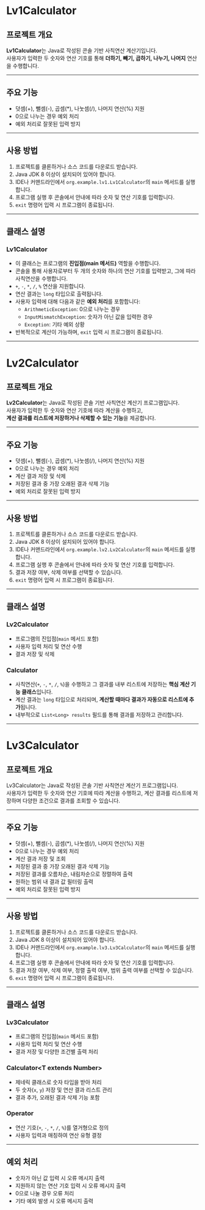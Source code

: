 # Lv1Calculator

## 프로젝트 개요
**Lv1Calculator**는 Java로 작성된 콘솔 기반 사칙연산 계산기입니다.  
사용자가 입력한 두 숫자와 연산 기호를 통해 **더하기, 빼기, 곱하기, 나누기, 나머지** 연산을 수행합니다.

---

## 주요 기능

- 덧셈(+), 뺄셈(-), 곱셈(*), 나눗셈(/), 나머지 연산(%) 지원  
- 0으로 나누는 경우 예외 처리
- 예외 처리로 잘못된 입력 방지

---

## 사용 방법

1. 프로젝트를 클론하거나 소스 코드를 다운로드 받습니다.  
2. Java JDK 8 이상이 설치되어 있어야 합니다.  
3. IDE나 커맨드라인에서 `org.example.lv1.Lv1Calculator`의 `main` 메서드를 실행합니다.  
4. 프로그램 실행 후 콘솔에서 안내에 따라 숫자 및 연산 기호를 입력합니다.  
5. `exit` 명령어 입력 시 프로그램이 종료됩니다.

---

## 클래스 설명

### Lv1Calculator
- 이 클래스는 프로그램의 **진입점(main 메서드)** 역할을 수행합니다.
- 콘솔을 통해 사용자로부터 두 개의 숫자와 하나의 연산 기호를 입력받고, 그에 따라 사칙연산을 수행합니다.
- `+`, `-`, `*`, `/`, `%` 연산을 지원합니다.
- 연산 결과는 `long` 타입으로 출력됩니다.
- 사용자 입력에 대해 다음과 같은 **예외 처리**를 포함합니다:
  - `ArithmeticException`: 0으로 나누는 경우
  - `InputMismatchException`: 숫자가 아닌 값을 입력한 경우
  - `Exception`: 기타 예외 상황
- 반복적으로 계산이 가능하며, `exit` 입력 시 프로그램이 종료됩니다. 

---

# Lv2Calculator

## 프로젝트 개요
**Lv2Calculator**는 Java로 작성된 콘솔 기반 사칙연산 계산기 프로그램입니다.  
사용자가 입력한 두 숫자와 연산 기호에 따라 계산을 수행하고,  
**계산 결과를 리스트에 저장하거나 삭제할 수 있는 기능**을 제공합니다.

---

## 주요 기능

- 덧셈(+), 뺄셈(-), 곱셈(*), 나눗셈(/), 나머지 연산(%) 지원  
- 0으로 나누는 경우 예외 처리  
- 계산 결과 저장 및 삭제
- 저장된 결과 중 가장 오래된 결과 삭제 기능  
- 예외 처리로 잘못된 입력 방지

---

## 사용 방법

1. 프로젝트를 클론하거나 소스 코드를 다운로드 받습니다.  
2. Java JDK 8 이상이 설치되어 있어야 합니다.  
3. IDE나 커맨드라인에서 `org.example.lv2.Lv2Calculator`의 `main` 메서드를 실행합니다.  
4. 프로그램 실행 후 콘솔에서 안내에 따라 숫자 및 연산 기호를 입력합니다.  
5. 결과 저장 여부, 삭제 여부를 선택할 수 있습니다.  
6. `exit` 명령어 입력 시 프로그램이 종료됩니다.

---

## 클래스 설명

### Lv2Calculator
- 프로그램의 진입점(`main` 메서드 포함)  
- 사용자 입력 처리 및 연산 수행  
- 결과 저장 및 삭제

### Calculator
- 사칙연산(`+`, `-`, `*`, `/`, `%`)을 수행하고 그 결과를 내부 리스트에 저장하는 **핵심 계산 기능 클래스**입니다.
- 계산 결과는 `long` 타입으로 처리되며, **계산할 때마다 결과가 자동으로 리스트에 추가**됩니다.
- 내부적으로 `List<Long> results` 필드를 통해 결과를 저장하고 관리합니다.


---


# Lv3Calculator

## 프로젝트 개요
Lv3Calculator는 Java로 작성된 콘솔 기반 사칙연산 계산기 프로그램입니다.  
사용자가 입력한 두 숫자와 연산 기호에 따라 계산을 수행하고, 계산 결과를 리스트에 저장하며 다양한 조건으로 결과를 조회할 수 있습니다.

---

## 주요 기능

- 덧셈(+), 뺄셈(-), 곱셈(*), 나눗셈(/), 나머지 연산(%) 지원  
- 0으로 나누는 경우 예외 처리  
- 계산 결과 저장 및 조회  
- 저장된 결과 중 가장 오래된 결과 삭제 기능  
- 저장된 결과를 오름차순, 내림차순으로 정렬하여 출력  
- 원하는 범위 내 결과 값 필터링 출력  
- 예외 처리로 잘못된 입력 방지

---

## 사용 방법

1. 프로젝트를 클론하거나 소스 코드를 다운로드 받습니다.  
2. Java JDK 8 이상이 설치되어 있어야 합니다.  
3. IDE나 커맨드라인에서 `org.example.lv3.Lv3Calculator`의 `main` 메서드를 실행합니다.  
4. 프로그램 실행 후 콘솔에서 안내에 따라 숫자 및 연산 기호를 입력합니다.  
5. 결과 저장 여부, 삭제 여부, 정렬 출력 여부, 범위 출력 여부를 선택할 수 있습니다.  
6. `exit` 명령어 입력 시 프로그램이 종료됩니다.

---

## 클래스 설명

### Lv3Calculator
- 프로그램의 진입점(`main` 메서드 포함)  
- 사용자 입력 처리 및 연산 수행  
- 결과 저장 및 다양한 조건별 출력 처리

### Calculator\<T extends Number\>
- 제네릭 클래스로 숫자 타입을 받아 처리  
- 두 숫자(`x`, `y`) 저장 및 연산 결과 리스트 관리  
- 결과 추가, 오래된 결과 삭제 기능 포함

### Operator
- 연산 기호(`+`, `-`, `*`, `/`, `%`)를 열거형으로 정의  
- 사용자 입력과 매칭하여 연산 유형 결정

---

## 예외 처리

- 숫자가 아닌 값 입력 시 오류 메시지 출력  
- 지원하지 않는 연산 기호 입력 시 오류 메시지 출력  
- 0으로 나눌 경우 오류 처리  
- 기타 예외 발생 시 오류 메시지 출력
